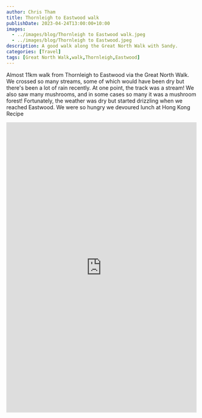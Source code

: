 ```yaml
---
author: Chris Tham
title: Thornleigh to Eastwood walk
publishDate: 2023-04-24T13:00:00+10:00
images:
  - ../images/blog/Thornleigh to Eastwood walk.jpeg
  - ../images/blog/Thornleigh to Eastwood.jpeg
description: A good walk along the Great North Walk with Sandy.
categories: [Travel]
tags: [Great North Walk,walk,Thornleigh,Eastwood]
---
```

Almost 11km walk from Thornleigh to Eastwood via the Great North Walk. We crossed so many streams, some of which would have been dry but there's been a lot of rain recently. At one point, the track was a stream! We also saw many mushrooms, and in some cases so many it was a mushroom forest! Fortunately, the weather was dry but started drizzling when we reached Eastwood. We were so hungry we devoured lunch at Hong Kong Recipe

<iframe src="https://www.facebook.com/plugins/post.php?href=https%3A%2F%2Fwww.facebook.com%2Fchris1.tham%2Fposts%2Fpfbid033EEARApR6PDcPkqvKby7PnEs2ZALaYPqsNm7jUYTWuQ4rbZbaBg4SBfPphoRjRUWl&show_text=true&width=500" width="500" height="761" style="border:none;overflow:hidden" scrolling="no" frameborder="0" allowfullscreen="true" allow="autoplay; clipboard-write; encrypted-media; picture-in-picture; web-share"></iframe>
